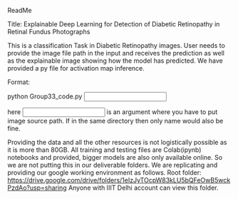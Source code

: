 ReadMe

Title: Explainable Deep Learning for Detection of Diabetic Retinopathy in Retinal Fundus Photographs

This is a classification Task in Diabetic Retinopathy images. User needs to provide the image file path in the input and receives the prediction as well as 
the explainable image showing how the model has predicted. We have provided a py file for activation map inference.

Format:

python Group33_code.py <input file>

here <input file> is an argument where you have to put image source path. If in the same directory then only name would also be fine.


Providing the data and all the other resources is not logistically possible as it is more than 80GB. 
All training and testing files are Colab(ipynb) notebooks and provided, bigger models are also only available online.
So we are not putting this in our deliverable folders. We are replicating and providing our google working environment as follows.
Root folder: https://drive.google.com/drive/folders/1eIzJyTOcpW83kLU5bQFeOwB5wckPzdAo?usp=sharing
Anyone with IIIT Delhi account can view this folder.

